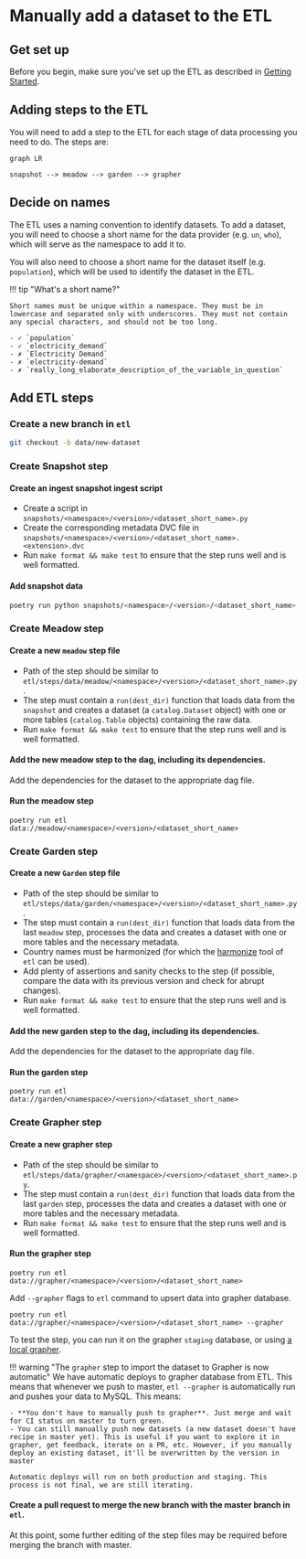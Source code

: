 # Manually add a dataset to the ETL
## Get set up

Before you begin, make sure you've set up the ETL as described in [Getting Started](../../getting-started/index.md).

## Adding steps to the ETL

You will need to add a step to the ETL for each stage of data processing you need to do. The steps are:

```mermaid
graph LR

snapshot --> meadow --> garden --> grapher
```

## Decide on names

The ETL uses a naming convention to identify datasets. To add a dataset, you will need to choose a short name for the data provider (e.g. `un`, `who`), which will serve as the namespace to add it to.

You will also need to choose a short name for the dataset itself (e.g. `population`), which will be used to identify the dataset in the ETL.

!!! tip "What's a short name?"

    Short names must be unique within a namespace. They must be in lowercase and separated only with underscores. They must not contain any special characters, and should not be too long.

    - ✓ `population`
    - ✓ `electricity_demand`
    - ✗ `Electricity Demand`
    - ✗ `electricity-demand`
    - ✗ `really_long_elaborate_description_of_the_variable_in_question`

## Add ETL steps

### Create a new branch in `etl`

```bash
git checkout -b data/new-dataset
```

### Create Snapshot step

#### Create an ingest snapshot ingest script

- Create a script in `snapshots/<namespace>/<version>/<dataset_short_name>.py`
- Create the corresponding metadata DVC file in `snapshots/<namespace>/<version>/<dataset_short_name>.<extension>.dvc`
- Run `make format && make test` to ensure that the step runs well and is well formatted.

#### Add snapshot data

```bash
poetry run python snapshots/<namespace>/<version>/<dataset_short_name>.py
```

### Create Meadow step

#### Create a new `meadow` step file

- Path of the step should be similar to `etl/steps/data/meadow/<namespace>/<version>/<dataset_short_name>.py`.
- The step must contain a `run(dest_dir)` function that loads data from the `snapshot` and creates a dataset
(a `catalog.Dataset` object) with one or more tables (`catalog.Table` objects) containing the raw data.
- Run `make format && make test` to ensure that the step runs well and is well formatted.

#### Add the new meadow step to the dag, including its dependencies.
Add the dependencies for the dataset to the appropriate dag file.

#### Run the meadow step

```
poetry run etl data://meadow/<namespace>/<version>/<dataset_short_name>
```

### Create Garden step

#### Create a new `Garden` step file

- Path of the step should be similar to `etl/steps/data/garden/<namespace>/<version>/<dataset_short_name>.py`.
- The step must contain a `run(dest_dir)` function that loads data from the last `meadow` step, processes the data and
creates a dataset with one or more tables and the necessary metadata.
- Country names must be harmonized (for which the [harmonize](../architecture/workflow/harmonization.md) tool of `etl` can be used).
- Add plenty of assertions and sanity checks to the step (if possible, compare the data with its previous version and
check for abrupt changes).
- Run `make format && make test` to ensure that the step runs well and is well formatted.

#### Add the new garden step to the dag, including its dependencies.
Add the dependencies for the dataset to the appropriate dag file.

#### Run the garden step

```
poetry run etl data://garden/<namespace>/<version>/<dataset_short_name>
```

### Create Grapher step

#### Create a new grapher step
- Path of the step should be similar to `etl/steps/data/grapher/<namespace>/<version>/<dataset_short_name>.py`.
- The step must contain a `run(dest_dir)` function that loads data from the last `garden` step, processes the data and
creates a dataset with one or more tables and the necessary metadata.
- Run `make format && make test` to ensure that the step runs well and is well formatted.


#### Run the grapher step
```
poetry run etl data://grapher/<namespace>/<version>/<dataset_short_name>
```

Add `--grapher` flags to `etl` command to upsert data into grapher database.

```
poetry run etl data://grapher/<namespace>/<version>/<dataset_short_name> --grapher
```

To test the step, you can run it on the grapher `staging` database, or using
[a local grapher](https://github.com/owid/owid-grapher/blob/master/docs/docker-compose-mysql.md).

!!! warning "The `grapher` step to import the dataset to Grapher is now automatic"
    We have automatic deploys to grapher database from ETL. This means that whenever we push to master, `etl --grapher` is automatically run and pushes your data to MySQL. This means:

    - **You don't have to manually push to grapher**. Just merge and wait for CI status on master to turn green.
    - You can still manually push new datasets (a new dataset doesn't have recipe in master yet). This is useful if you want to explore it in grapher, get feedback, iterate on a PR, etc. However, if you manually deploy an existing dataset, it'll be overwritten by the version in master

    Automatic deploys will run on both production and staging. This process is not final, we are still iterating.

#### Create a pull request to merge the new branch with the master branch in `etl`.
At this point, some further editing of the step files may be required before merging the branch with master.
